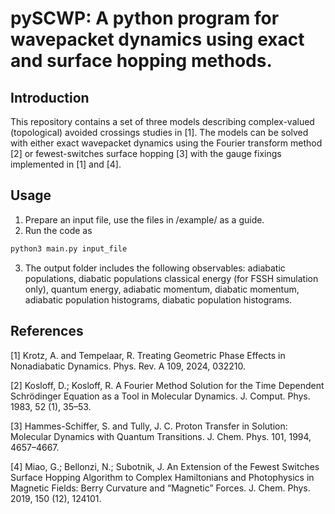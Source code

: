 # pySCWP: A python program for wavepacket dynamics using exact and surface hopping methods. 

## Introduction
This repository contains a set of three models describing complex-valued (topological) avoided crossings 
studies in [1].
The models can be solved with either exact wavepacket dynamics using the Fourier transform method [2] or
fewest-switches surface hopping [3] with the gauge fixings implemented in [1] and [4].


## Usage
1. Prepare an input file, use the files in /example/ as a guide.
2. Run the code as
```python
python3 main.py input_file
```
3. The output folder includes the following observables: adiabatic populations, diabatic populations
classical energy (for FSSH simulation only), quantum energy, adiabatic momentum, diabatic momentum, adiabatic population histograms, 
diabatic population histograms. 





## References
[1] Krotz, A. and Tempelaar, R. Treating Geometric Phase Effects in Nonadiabatic Dynamics.
Phys. Rev. A 109, 2024, 032210.

[2] Kosloff, D.; Kosloff, R. A Fourier Method Solution for the Time Dependent Schrödinger Equation
as a Tool in Molecular Dynamics. J. Comput. Phys. 1983, 52 (1), 35–53.

[3] Hammes-Schiffer, S. and Tully, J. C. Proton Transfer in Solution: Molecular Dynamics with
Quantum Transitions. J. Chem. Phys. 101, 1994, 4657–4667.

[4] Miao, G.; Bellonzi, N.; Subotnik, J. An Extension of the Fewest Switches Surface Hopping 
Algorithm to Complex Hamiltonians and Photophysics in Magnetic Fields: Berry Curvature and 
“Magnetic” Forces. J. Chem. Phys. 2019, 150 (12), 124101.
